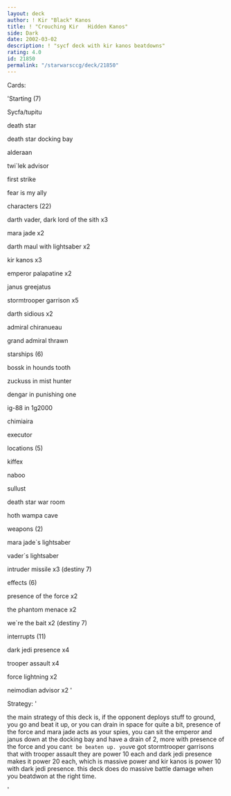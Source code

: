 ```yaml
---
layout: deck
author: ! Kir "Black" Kanos
title: ! "Crouching Kir   Hidden Kanos"
side: Dark
date: 2002-03-02
description: ! "sycf deck with kir kanos beatdowns"
rating: 4.0
id: 21850
permalink: "/starwarsccg/deck/21850"
---
```

Cards: 

'Starting (7)

Sycfa/tupitu 

death star

death star docking bay

alderaan

twi`lek advisor 

first strike

fear is my ally


characters (22)

darth vader, dark lord of the sith x3

mara jade x2

darth maul with lightsaber x2

kir kanos x3

emperor palapatine x2

janus greejatus

stormtrooper garrison x5

darth sidious x2

admiral chiranueau 

grand admiral thrawn


starships (6)

bossk in hounds tooth

zuckuss in mist hunter

dengar in punishing one

ig-88 in 1g2000

chimiaira

executor


locations (5)

kiffex

naboo

sullust

death star war room

hoth wampa cave



weapons (2)

mara jade`s lightsaber

vader`s lightsaber

intruder missile x3 (destiny 7)



effects (6)

presence of the force x2

the phantom menace x2

we`re the bait x2 (destiny 7)


interrupts (11)

dark jedi presence x4

trooper assault x4

force lightning x2

neimodian advisor x2 '

Strategy: '

the main strategy of this deck is, if the opponent deploys stuff to ground, you go and beat it up, or you can drain in space for quite a bit, presence of the force and mara jade acts as your spies, you can sit the emperor and janus down at the docking bay and have a drain of 2, more with presence of the force and you can`t be beaten up. you`ve got stormtrooper garrisons that with trooper assault they are power 10 each and dark jedi presence makes it power 20 each, which is massive power and kir kanos is power 10 with dark jedi presence. this deck does do massive battle damage when you beatdwon at the right time.

'
